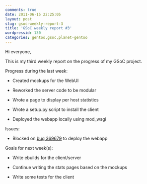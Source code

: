 ```yaml
---
comments: true
date: 2011-06-15 22:25:05
layout: post
slug: gsoc-weekly-report-3
title: 'GSoC weekly report #3'
wordpressid: 130
categories: gentoo,gsoc,planet-gentoo
---
```


Hi everyone,

This is my third weekly report on the progress of my GSoC project.

Progress during the last week:



	
  * Created mockups for the WebUI

	
  * Reworked the server code to be modular

	
  * Wrote a page to display per host statistics

	
  * Wrote a setup.py script to install the client

	
  * Deployed the webapp locally using mod_wsgi


Issues:

	
  * Blocked on [bug 369679](http://bugs.gentoo.org/show_bug.cgi?id=369679) to deploy the webapp


Goals for next week(s):

	
  * Write ebuilds for the client/server

	
  * Continue writing the stats pages based on the mockups

	
  * Write some tests for the client


